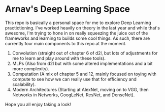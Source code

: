 # Arnav's Deep Learning Space
This repo is basically a personal space for me to explore Deep Learning practictioning. I've worked heavily on theory in the last year and while that's awesome, I'm trying to hone in on really squeezing the juice out of the frameworks and learning to builds some cool things. As such, there are currently four main components to this repo at the moment. 

1. Convolution (straight out of chapter 6 of d2l, but lots of adjustments for me to learn and play around with these tools).
2. MLPs (Also from d2l but with some altered implementations and a bit more complexity).
3. Computation (A mix of chapter 5 and 12, mainly focused on toying with compute to see how we can really use that for efficiency and scalability). 
4. Modern Architectures (Starting at AlexNet, moving on to VGG, then Networks in Networks, GoogLeNet, ResNet, and DenseNet). 

Hope you all enjoy taking a look! 
